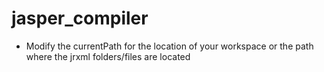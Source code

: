 # jasper_compiler

- Modify the currentPath for the location of your workspace or the path where the jrxml folders/files are located
